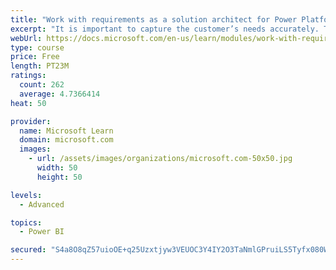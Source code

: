 ```yaml
---
title: "Work with requirements as a solution architect for Power Platform and Dynamics 365"
excerpt: "It is important to capture the customer’s needs accurately. This module explains how to capture requirements and identify functional and non-functional items."
webUrl: https://docs.microsoft.com/en-us/learn/modules/work-with-requirements/
type: course
price: Free
length: PT23M
ratings:
  count: 262
  average: 4.7366414
heat: 50

provider:
  name: Microsoft Learn
  domain: microsoft.com
  images:
    - url: /assets/images/organizations/microsoft.com-50x50.jpg
      width: 50
      height: 50

levels:
  - Advanced

topics:
  - Power BI

secured: "S4a8O8qZ57uioOE+q25Uzxtjyw3VEUOC3Y4IY2O3TaNmlGPruiLS5Tyfx080WHcuG/nJI5I3A4gOXIYpgyg+aomQsD6QeiXGBjvrov3tLvl5QaVFeVuUmnwwO3l2BMx6gjo0zTwHZFlLHonCgFhsVpq9d1STIMyV4khJxVo1i8RKtKI8OYkvM6B8OCid9+b8nF5OBSjff438dGFjPpsaqAwoMivmqq6vtf9WYNuMXgk3NO+fVo4nuBl3z69jZGstm755rE+XzGntpx56LZQB0U5IqZenL/NyQiEFxoPNA75221xf+nYZw0l4ZkvK4yrGmbpW8h7sbd6b7AmA/nLL+uwdR6ya8OvzLohTWv4LynIz7WyO3ecs8Hk9KmW8012RW1yAxdsbMpypGK8m40GS396Kf4tiPgNSrz/Ma4nIuQ4=;3122ZzLpI/d5E302ABUSlg=="
---
```



